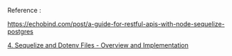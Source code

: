 Reference :

https://echobind.com/post/a-guide-for-restful-apis-with-node-sequelize-postgres

[4. Sequelize and Dotenv Files - Overview and Implementation](https://www.youtube.com/watch?v=M09nsCa4_Bk)
